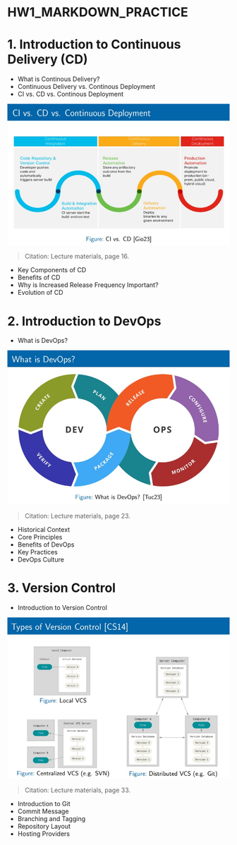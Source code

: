 # HW1_MARKDOWN_PRACTICE

# 1. Introduction to Continuous Delivery (CD)
* What is Continous Delivery?
* Continuous Delivery vs. Continous Deployment
* CI vs. CD vs. Continous Deployment

<img src="hw1_cit_1.jpg">

> Citation: Lecture materials, page 16.
* Key Components of CD
* Benefits of CD
* Why is Increased Release Frequency Important?
* Evolution of CD

# 2. Introduction to DevOps
* What is DevOps?

<img src="hw1_cit_2.jpg">

> Citation: Lecture materials, page 23.
* Historical Context
* Core Principles
* Benefits of DevOps
* Key Practices
* DevOps Culture

# 3. Version Control
* Introduction to Version Control

<img src="hw1_cit_3.jpg">

> Citation: Lecture materials, page 33.
* Introduction to Git
* Commit Message
* Branching and Tagging
* Repository Layout
* Hosting Providers